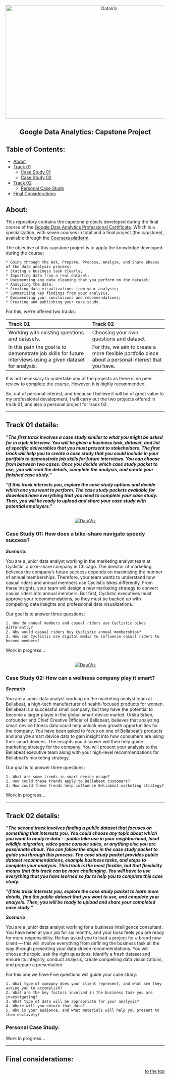 <p align="center">
  <a href="https://github.com/marcoshsq/GoogleDataAnalyticsCapstone">
    <img src="https://github.com/marcoshsq/GoogleDataAnalyticsCapstone/blob/main/Template/Grow%20with%20Google.jpg" alt="DataViz" width="640" height="360">
  </a>
</p>  
  <h2 align="center">Google Data Analytics: Capstone Project</h2>
</div>

<h2>Table of Contents:</h2>

- [About](https://github.com/marcoshsq/GoogleDataAnalyticsCapstone#about)
- [Track 01](https://github.com/marcoshsq/GoogleDataAnalyticsCapstone#track-01-details)
  - [Case Study 01](https://github.com/marcoshsq/GoogleDataAnalyticsCapstone#case-study-01-how-does-a-bike-share-navigate-speedy-success)
  - [Case Study 02](https://github.com/marcoshsq/GoogleDataAnalyticsCapstone#case-study-02-how-can-a-wellness-company-play-it-smart)
- [Track 02](https://github.com/marcoshsq/GoogleDataAnalyticsCapstone#track-02-details)
  - [Personal Case Study](https://github.com/marcoshsq/GoogleDataAnalyticsCapstone#personal-case-study) 
- [Final Considerations](https://github.com/marcoshsq/GoogleDataAnalyticsCapstone#final-considerations)

<h2>About:</h2>

This repository contains the capstone projects developed during the final course of the [Google Data Analytics Professional Certificate](https://grow.google/certificates/data-analytics/#?modal_active=none). Which is a specialization, with seven courses in total and a final project (the capstone), available through the [Coursera platform](https://www.coursera.org/professional-certificates/google-data-analytics?utm_source=google&utm_medium=institutions&utm_campaign=gwgsite&_ga=2.9421750.2040741674.1653285212-1302159354.1638532535).

The objective of this capstone project is to apply the knowledge developed during the course:

    * Going through the Ask, Prepare, Process, Analyze, and Share phases of the data analysis process;
    * Stating a business task clearly;
    * Importing data from a real dataset;
    * Documenting any data cleaning that you perform on the dataset;
    * Analyzing the data;
    * Creating data visualizations from your analysis;
    * Summarizing key findings from your analysis;
    * Documenting your conclusions and recommendations;
    * Creating and publishing your case study.

For this, we're offered two tracks:

| Track 01 | Track 02 |
| :-- | :-- |
| Working with existing questions and datasets. | Choosing your own questions and dataset |
| In this path the goal is to demonstrate job skills for future interviews using a given dataset for analysis. | For this, we aim to create a more flexible portfolio piece about a personal interest that you have. |

It is not necessary to undertake any of the projects as there is no peer review to complete the course. However, it is highly recommended.

So, out of personal interest, and because I believe it will be of great value to my professional development, I will carry out the two projects offered in track 01, and also a personal project for track 02.

---

<h2>Track 01 details:</h2>

***"The first track involves a case study similar to what you might be asked for in a job interview. You will be given a business task, dataset, and list of specific deliverables that you must present to stakeholders. The first track will help you to create a case study that you could include in your portfolio to demonstrate job skills for future interviews. You can choose from between two cases. Once you decide which case study packet to use, you will read the details, complete the analysis, and create your finished case study."*** 

***"If this track interests you, explore the case study options and decide which one you want to perform. The case study packets available for download have everything that you need to complete your case study. Then, you will be ready to upload and share your case study with potential employers."***

##

<p align="center">
  <a href="https://github.com/marcoshsq/GoogleDataAnalyticsCapstone">
    <img src="https://github.com/marcoshsq/GoogleDataAnalyticsCapstone/blob/main/Template/Bikes.png" alt="DataViz" width="" height="">
  </a>
</p>  
  <h3>Case Study 01: How does a bike-share navigate speedy success?</h3>
</div>

***Scenario:***

You are a junior data analyst working in the marketing analyst team at Cyclistic, a bike-share company in Chicago. The director of marketing believes the company’s future success depends on maximizing the number of annual memberships. Therefore, your team wants to understand how casual riders and annual members use Cyclistic bikes differently. From these insights, your team will design a new marketing strategy to convert casual riders into annual members. But first, Cyclistic executives must approve your recommendations, so they must be backed up with compelling data insights and professional data visualizations.

Our goal is to answer three questions:

    1. How do annual members and casual riders use Cyclistic bikes differently?
    2. Why would casual riders buy Cyclistic annual memberships?
    3. How can Cyclistic use digital media to influence casual riders to become members?

Work in progress...

##

<p align="center">
  <a href="https://github.com/marcoshsq/GoogleDataAnalyticsCapstone">
    <img src="" alt="DataViz" width="" height="">
  </a>
</p>  
  <h3>Case Study 02: How can a wellness company play it smart?</h3>
</div>

***Scenario***

You are a junior data analyst working on the marketing analyst team at Bellabeat, a high-tech manufacturer of health-focused products for women. Bellabeat is a successful small company, but they have the potential to become a larger player in the global smart device market. Urška Sršen, cofounder and Chief Creative Officer of Bellabeat, believes that analyzing smart device fitness data could help unlock new growth opportunities for the company. You have been asked to focus on one of Bellabeat’s products and analyze smart device data to gain insight into how consumers are using their smart devices. The insights you discover will then help guide marketing strategy for the company. You will present your analysis to the Bellabeat executive team along with your high-level recommendations for Bellabeat’s marketing strategy. 

Our goal is to answer three questions:

    1. What are some trends in smart device usage?
    2. How could these trends apply to Bellabeat customers?
    3. How could these trends help influence Bellabeat marketing strategy?

Work in progress...

---

<h2>Track 02 details:</h2>

***"The second track involves finding a public dataset that focuses on something that interests you. You could choose any topic about which you want to analyze data -- public bike use in your neighborhood, local wildlife migration, video game console sales, or anything else you are passionate about. You can follow the steps in the case study packet to guide you through this process. The case study packet provides public dataset recommendations, example business tasks, and steps to complete your analysis. This track is the most flexible, but that flexibility means that this track can be more challenging. You will have to use everything that you have learned so far to help you to complete this case study.***

***"If this track interests you, explore the case study packet to learn more details, find the public dataset that you want to use, and complete your analysis. Then, you will be ready to upload and share your completed case study."***

***Scenario***

You are a junior data analyst working for a business intelligence consultant. You have been at your job for six months, and your boss feels you are ready for more responsibility. He has asked you to lead a project for a brand new client — this will involve everything from defining the business task all the way through presenting your data-driven recommendations. You will choose the topic, ask the right questions, identify a fresh dataset and ensure its integrity, conduct analysis, create compelling data visualizations, and prepare a presentation.

For this one we have Five questions will guide your case study:

    1. What type of company does your client represent, and what are they asking you to accomplish?
    2. What are the key factors involved in the business task you are investigating?
    3. What type of data will be appropriate for your analysis?
    4. Where will you obtain that data?
    5. Who is your audience, and what materials will help you present to them eectively?



<h3>Personal Case Study:</h3>

Work in progress...

---

<h2>Final considerations:</h2>

<div align="right">
  
  [to the top](https://github.com/marcoshsq/GoogleDataAnalyticsCapstone#google-data-analytics-capstone-project)
  
</div>
